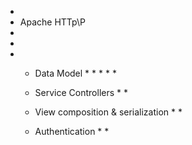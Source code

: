*
* Apache HTTp\P
*
*
*
    * Data Model
        *
        *
        *
        *
        *
        
    * Service Controllers
        *
        *
    
    * View composition & serialization
        *
        *
    
    * Authentication
        *
        *   
